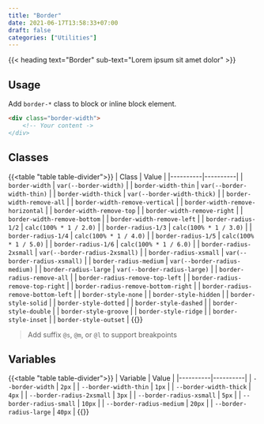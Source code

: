 ```yaml
---
title: "Border"
date: 2021-06-17T13:58:33+07:00
draft: false
categories: ["Utilities"]
---
```


{{< heading text="Border" sub-text="Lorem ipsum sit amet dolor" >}}

## Usage

Add `border-*` class to block or inline block element.

``` html
<div class="border-width">
    <!-- Your content ->
</div>
```

## Classes

{{<table "table table-divider">}}
| Class | Value |
|----------|----------|
| `border-width` | `var(--border-width)` |
| `border-width-thin` | `var(--border-width-thin)` |
| `border-width-thick` | `var(--border-width-thick)` |
| `border-width-remove-all` |
| `border-width-remove-vertical` |
| `border-width-remove-horizontal` |
| `border-width-remove-top` |
| `border-width-remove-right` |
| `border-width-remove-bottom` |
| `border-width-remove-left` |
| `border-radius-1/2` | `calc(100% * 1 / 2.0)` |
| `border-radius-1/3` | `calc(100% * 1 / 3.0)` |
| `border-radius-1/4` | `calc(100% * 1 / 4.0)` |
| `border-radius-1/5` | `calc(100% * 1 / 5.0)` |
| `border-radius-1/6` | `calc(100% * 1 / 6.0)` |
| `border-radius-2xsmall` | `var(--border-radius-2xsmall)` |
| `border-radius-xsmall` | `var(--border-radius-xsmall)` |
| `border-radius-medium` | `var(--border-radius-medium)` |
| `border-radius-large` | `var(--border-radius-large)` |
| `border-radius-remove-all` |
| `border-radius-remove-top-left` |
| `border-radius-remove-top-right` |
| `border-radius-remove-bottom-right` |
| `border-radius-remove-bottom-left` |
| `border-style-none` |
| `border-style-hidden` |
| `border-style-solid` |
| `border-style-dotted` |
| `border-style-dashed` |
| `border-style-double` |
| `border-style-groove` |
| `border-style-ridge` |
| `border-style-inset` |
| `border-style-outset` |
{{</table>}}

> Add suffix `@s`, `@m`, or `@l` to support breakpoints

## Variables

{{<table "table table-divider">}}
| Variable | Value |
|----------|----------|
| `--border-width` | `2px` |
| `--border-width-thin` | `1px` |
| `--border-width-thick` | `4px` |
| `--border-radius-2xsmall` | `3px` |
| `--border-radius-xsmall` | `5px` |
| `--border-radius-small` | `10px` |
| `--border-radius-medium` | `20px` |
| `--border-radius-large` | `40px` |
{{</table>}}